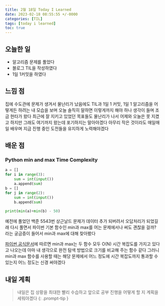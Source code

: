 ```yaml
---
title: 2월 18일 Today I Learned
date: 2023-02-18 08:55:55 +/-0000
categories: [TIL]
tags: [today i learned]
toc: true
---
```


## 오늘한 일

* 알고리즘 문제를 풀었다
* 블로그 TIL을 작성하였다
* 1일 1커밋을 하였다

## 느낌 점

집에 수도관에 문제가 생겨서 물난리가 났음에도 TIL과 1일 1 커밋, 1일 1 알고리즘을 어떻게든
하려는 내 모습을 보며 오늘 솔직히 말하면 이렇게까지 해야 하나 생각이 들며 조금 현타가 왔다 
최근에 잘 지키고 있었던 목표들도 물난리가 나서 어제와 오늘은 못 지켰고 하지만 그래도 여기까지 
왔는데 포기하지는 말아야겠다 아무리 작은 것이라도 매일매일 배우며 지금 진행 중인 도전들을 유지하게
노력해야겠다


## 배운 점

### Python min and max Time Complexity

~~~python
a = []
for i in range(3):
    sum = int(input())
    a.append(sum)
b = []
for j in range(2):
    sum = int(input())
    b.append(sum)
    
print(min(a)+min(b) - 50)
~~~

예전에 풀었던 백준 5543번 상근날드 문제가 데이터 추가 되버려서 오답처리가 되었길래
다시 풀면서 파이썬 기본 함수인 min과 max를 어는 문제에서나 써도 괜찮을 걸까?라는
궁금증이 들어서 min과 max에 대해 찾아봤다

[파이썬 공식문서](https://wiki.python.org/moin/TimeComplexity)에 따르면 min과 max는
두 함수 모두 O(N) 시간 복잡도를 가지고 있다고 나오는데 아마 내 생각으로 완전 탐색 방법으로 크기를 비교해 주는 함수 같다 그러니 min과 max 함수를 사용할 때는 해당 문제에서 어느 정도에 시간 복잡도까지 통과할 수 있는지 어느 정도는 신경 써야겠다

## 내일 계획

> 내일은 집 상황을 최대한 빨리 수습하고 앞으로 공부 진행을 어떻게 할 지 계획을 세워야겠다 
{: .prompt-tip }
